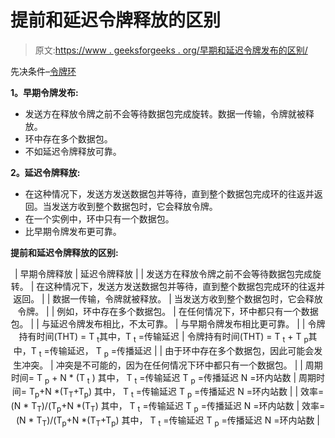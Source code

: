 # 提前和延迟令牌释放的区别

> 原文:[https://www . geeksforgeeks . org/早期和延迟令牌发布的区别/](https://www.geeksforgeeks.org/difference-between-early-and-delayed-token-release/)

先决条件–[令牌环](https://www.geeksforgeeks.org/efficiency-of-token-ring/)

**1。早期令牌发布:**

*   发送方在释放令牌之前不会等待数据包完成旋转。数据一传输，令牌就被释放。
*   环中存在多个数据包。
*   不如延迟令牌释放可靠。

**2。延迟令牌释放:**

*   在这种情况下，发送方发送数据包并等待，直到整个数据包完成环的往返并返回。当发送方收到整个数据包时，它会释放令牌。
*   在一个实例中，环中只有一个数据包。
*   比早期令牌发布更可靠。

**提前和延迟令牌释放的区别:**

<center>

| 早期令牌释放 | 延迟令牌释放 |
| 发送方在释放令牌之前不会等待数据包完成旋转。 | 在这种情况下，发送方发送数据包并等待，直到整个数据包完成环的往返并返回。 |
| 数据一传输，令牌就被释放。 | 当发送方收到整个数据包时，它会释放令牌。 |
| 例如，环中存在多个数据包。 | 在任何情况下，环中都只有一个数据包。 |
| 与延迟令牌发布相比，不太可靠。 | 与早期令牌发布相比更可靠。 |
| 令牌持有时间(THT) = T <sub>t</sub>其中，T <sub>t</sub> =传输延迟 | 令牌持有时间(THT) = T <sub>t</sub> + T <sub>p</sub>其中，T <sub>t</sub> =传输延迟，
T <sub>p</sub> =传播延迟 |
| 由于环中存在多个数据包，因此可能会发生冲突。 | 冲突是不可能的，因为在任何情况下环中都只有一个数据包。 |
| 周期时间= T <sub>p</sub> + N * (T <sub>t</sub> )
其中，
T <sub>t</sub> =传输延迟
T <sub>p</sub> =传播延迟
N =环内站数 | 周期时间= T<sub>p</sub>+N *(T<sub>T</sub>+T<sub>p</sub>)
其中，
T <sub>t</sub> =传输延迟
T <sub>p</sub> =传播延迟
N =环内站数 |
| 效率=(N * T<sub>T</sub>)/(T<sub>p</sub>+N *(T<sub>T</sub>)
其中，
T <sub>t</sub> =传输延迟
T <sub>p</sub> =传播延迟
N =环内站数 | 效率=(N * T<sub>T</sub>)/(T<sub>p</sub>+N *(T<sub>T</sub>+T<sub>p</sub>)
其中，
T <sub>t</sub> =传输延迟
T <sub>p</sub> =传播延迟
N =环内站数 |

</center>